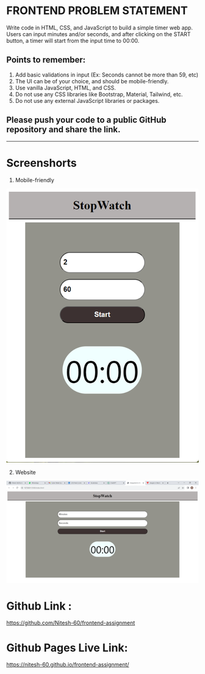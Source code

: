 # FRONTEND PROBLEM STATEMENT

Write code in HTML, CSS, and JavaScript to build a simple timer web app. Users can input minutes and/or seconds, and after clicking on the START button, a timer will start from the input time to 00:00.

## Points to remember:

1. Add basic validations in input (Ex: Seconds cannot be more than 59, etc)
2. The UI can be of your choice, and should be mobile-friendly.
3. Use vanilla JavaScript, HTML, and CSS.
4. Do not use any CSS libraries like Bootstrap, Material, Tailwind, etc.
5. Do not use any external JavaScript libraries or packages.

## Please push your code to a public GitHub repository and share the link.

-------------------------------------------------------------------------
# Screenshorts

1. Mobile-friendly

![Mobile-friendly](https://raw.githubusercontent.com/Nitesh-60/frontend-assignment/master/images/mobile.png) 

2. Website 

![Website](https://raw.githubusercontent.com/Nitesh-60/frontend-assignment/master/images/website.png) 

# Github Link : 
https://github.com/Nitesh-60/frontend-assignment

# Github Pages Live Link:
https://nitesh-60.github.io/frontend-assignment/